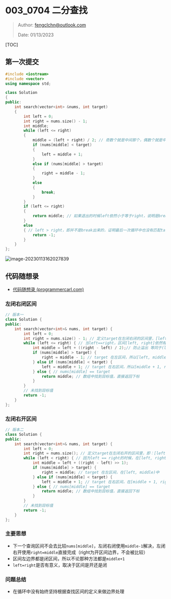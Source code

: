 # 003_0704 二分查找

>Author: fengclchn@outlook.com
>
>Date: 01/13/2023

[TOC]

## 第一次提交

```c++
#include <iostream>
#include <vector>
using namespace std;

class Solution
{
public:
    int search(vector<int> &nums, int target)
    {
        int left = 0;
        int right = nums.size() - 1;
        int middle;
        while (left <= right)
        {
            middle = (left + right) / 2; // 奇数个就是中间那个，偶数个就是中间两个较小的那个
            if (nums[middle] < target)
            {
                left = middle + 1;
            }
            else if (nums[middle] > target)
            {
                right = middle - 1;
            }
            else
            {
                break;
            }
        }
        if (left <= right)
        {
            return middle; // 如果退出的时候left依然小于等于right，说明是break出来的，故middle就是结果
        }
        else
        { // left > right，即并不是break出来的，证明最后一次循环中也没有匹配target
            return -1;
        }
    }
};
```

![image-20230113162027839](https://histone-obs.obs.cn-southwest-2.myhuaweicloud.com/noteImg/image-20230113162027839.png)

## 代码随想录

* [代码随想录 (programmercarl.com)](https://www.programmercarl.com/0704.二分查找.html#_704-二分查找)

### 左闭右闭区间

```c++
// 版本一
class Solution {
public:
    int search(vector<int>& nums, int target) {
        int left = 0;
        int right = nums.size() - 1; // 定义target在左闭右闭的区间里，[left, right]
        while (left <= right) { // 当left==right，区间[left, right]依然有效，所以用 <=
            int middle = left + ((right - left) / 2);// 防止溢出 等同于(left + right)/2
            if (nums[middle] > target) {
                right = middle - 1; // target 在左区间，所以[left, middle - 1]
            } else if (nums[middle] < target) {
                left = middle + 1; // target 在右区间，所以[middle + 1, right]
            } else { // nums[middle] == target
                return middle; // 数组中找到目标值，直接返回下标
            }
        }
        // 未找到目标值
        return -1;
    }
};
```

### 左闭右开区间

```c++
// 版本二
class Solution {
public:
    int search(vector<int>& nums, int target) {
        int left = 0;
        int right = nums.size(); // 定义target在左闭右开的区间里，即：[left, right)
        while (left < right) { // 因为left == right的时候，在[left, right)是无效的空间，所以使用 <
            int middle = left + ((right - left) >> 1);
            if (nums[middle] > target) {
                right = middle; // target 在左区间，在[left, middle)中
            } else if (nums[middle] < target) {
                left = middle + 1; // target 在右区间，在[middle + 1, right)中
            } else { // nums[middle] == target
                return middle; // 数组中找到目标值，直接返回下标
            }
        }
        // 未找到目标值
        return -1;
    }
};
```

### 主要思想

* 下一个查询区间不会去比较``nums[middle]``，左闭右闭使用``middle-1``解决，左闭右开使用``right=middle``直接完成（right为开区间边界，不会被比较）
* 区间左边界都是闭区间，所以不论那种方法都是``middle+1``
* ``left=right``是否有意义，取决于区间是开还是闭

### 问题总结

* 在循环中没有始终坚持根据查找区间的定义来做边界处理
